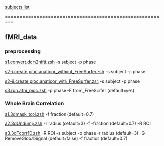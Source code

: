 [subjects list](https://docs.google.com/spreadsheets/d/1ZvJCnk1qB8B8aktyndHkCmmA336e17J_/edit?usp=sharing&ouid=113558884998217828683&rtpof=true&sd=true)

=========================================================

## fMRI_data

### preprocessing
[s1.convert.dcm2nifti.zsh](https://github.com/psb629/labs/blob/master/Samsung_Hospital/scripts/s1.convert.dcm2nifti.zsh) -s subject -p phase

[s2-i.create.proc.anaticor_without_FreeSurfer.zsh](https://github.com/psb629/labs/blob/master/Samsung_Hospital/scripts/s2-i.create.proc.anaticor_without_FreeSurfer.zsh) -s subject -p phase

[s2-ii.create.proc.anaticor_with_FreeSurfer.zsh](https://github.com/psb629/labs/blob/master/Samsung_Hospital/scripts/s2-ii.create.proc.anaticor_with_FreeSurfer.zsh) -s subject -p phase

[s3.run.afni_proc.zsh](https://github.com/psb629/labs/blob/master/Samsung_Hospital/scripts/s3.run.afni_proc.zsh) -p phase -F from_FreeSurfer (default=yes)

### Whole Brain Correlation

[a1.3dmask_tool.zsh](https://github.com/psb629/labs/blob/master/Samsung_Hospital/scripts/a1.3dmask_tool.zsh) -f fraction (default=0.7)

[a2.3dUndump.zsh](https://github.com/psb629/labs/blob/master/Samsung_Hospital/scripts/a2.3dUndump.zsh) -r radius (default=3) -f -fraction (default=0.7) -R ROI

[a3.3dTcorr1D.zsh](https://github.com/psb629/labs/blob/master/Samsung_Hospital/scripts/a3.3dTcorr1D.zsh) -R ROI -s subject -o phase -r radius (default=3) -G RemoveGlobalSignal (default=false) -f fraction (default=0.7)
